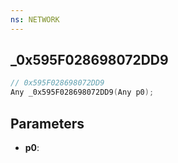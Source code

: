 ```yaml
---
ns: NETWORK
---
```

## _0x595F028698072DD9

```c
// 0x595F028698072DD9
Any _0x595F028698072DD9(Any p0);
```

## Parameters
* **p0**:
